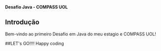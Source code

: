 **Desafio Java - COMPASS UOL**


## Introdução
Bem-vindo ao primeiro Desafio em Java do meu estagio e COMPASS UOL! 


##LET's GO!!!!
Happy coding
##

